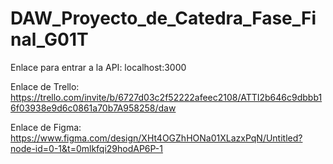 # DAW_Proyecto_de_Catedra_Fase_Final_G01T
 
Enlace para entrar a la API: localhost:3000

Enlace de Trello: https://trello.com/invite/b/6727d03c2f52222afeec2108/ATTI2b646c9dbbb16f03938e9d6c0861a70b7A958258/daw

Enlace de Figma: https://www.figma.com/design/XHt4OGZhHONa01XLazxPqN/Untitled?node-id=0-1&t=0mlkfqi29hodAP6P-1
